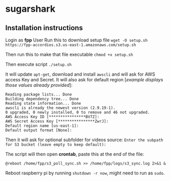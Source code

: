 # sugarshark

## Installation instructions

Login as **fpp** User
Run this to download setup file
`wget -O setup.sh https://fpp-accordios.s3.us-east-1.amazonaws.com/setup.sh`

Then run this to make that file executable
`chmod +x setup.sh`

Then execute script
`./setup.sh`

It will update `apt-get`, download and install `awscli` and will ask for AWS access Key and Secret. It will also ask for default region [*example displays those values already provided*]:

```
Reading package lists... Done
Building dependency tree... Done
Reading state information... Done
awscli is already the newest version (2.9.19-1).
0 upgraded, 0 newly installed, 0 to remove and 46 not upgraded.
AWS Access Key ID [****************BV7Z]:
AWS Secret Access Key [****************ZwrJ]:
Default region name [us-east-1]:
Default output format [None]:
```

Then it will ask for optional subfolder for videos source:
`Enter the subpath for S3 bucket (leave empty to keep default):`

The script will then open **crontab**, paste this at the end of the file:

```
@reboot /home/fpp/s3_poll_sync.sh >> /home/fpp/logs/s3_sync.log 2>&1 &
```

Reboot raspberry pi by running `shutdown -r now`, might need to run as `sudo`.
